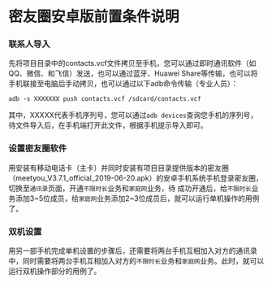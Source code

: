 # 密友圈安卓版前置条件说明

### 联系人导入

先将项目目录中的contacts.vcf文件拷贝至手机，您可以通过即时通讯软件（如QQ、微信、和飞信）发送，也可以通过蓝牙、Huawei Share等传输，也可以将手机联接至电脑后手动拷贝，也可以通过以下adb命令传输（专业人员）：
```shell
adb -s XXXXXXX push contacts.vcf /sdcard/contacts.vcf
```
其中，XXXXX代表手机序列号，您可以通过`adb devices`查询您手机的序列号，待文件导入后，在手机端打开此文件，根据手机提示导入即可。
### 设置密友圈软件
用安装有移动电话卡（主卡）并同时安装有项目目录提供版本的密友圈（meetyou_V3.7.1_official_2019-06-20.apk）的安卓手机系统手机登录密友圈，切换至`通讯录`页面，开通`不限时长`业务和`家庭网`业务，待
成功开通后，给`不限时长`业务添加3\~5位成员，给`家庭网`业务添加2\~3位成员后，就可以运行单机操作的用例了。

### 双机设置
用另一部手机完成单机设置的步骤后，还需要将两台手机互相加入对方的通讯录中，同时需要将两台手机互相加入对方的`不限时长`业务和`家庭网`业务。此时，就可以运行双机操作部分的用例了。



